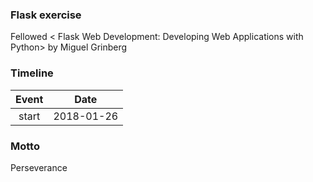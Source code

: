 ### Flask exercise
Fellowed < Flask Web Development: Developing Web Applications with Python> by Miguel Grinberg

### Timeline

Event|Date
:-------:|:-------:
start|2018-01-26

### Motto
Perseverance